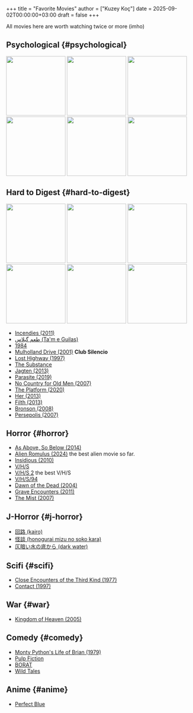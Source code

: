 +++
title = "Favorite Movies"
author = ["Kuzey Koç"]
date = 2025-09-02T00:00:00+03:00
draft = false
+++

All movies here are worth watching twice or more (imho)


## Psychological {#psychological}

<a href="https://www.rottentomatoes.com/m/eyes_wide_shut" target="_blank" rel="noopener" style="display: inline-block; margin: 0px;">
  <img src="/images/eyes-wide-shut.jpg" width="160px" />
</a>


<a href="https://www.rottentomatoes.com/m/the_game" target="_blank" rel="noopener" style="display: inline-block; margin: 0px;">
  <img src="/images/the-game-1997-movie-poster-4046709197.jpg" width="160px" />
</a>

<a href="https://www.rottentomatoes.com/m/jacobs_ladder" target="_blank" rel="noopener" style="display: inline-block; margin: 0px;">
  <img src="/images/jacobs_ladder_xlg-3382836107.jpg" width="160px" />
</a>

<a href="https://www.rottentomatoes.com/m/the_cell_2000" target="_blank" rel="noopener" style="display: inline-block; margin: 0px;">
  <img src="/images/the-cell.jpg" width="160px" />
</a>

<a href="https://www.rottentomatoes.com/m/1198124-shutter_island" target="_blank" rel="noopener" style="display: inline-block; margin: 0px;">
  <img src="/images/shutter-island.jpg" width="160px" />
</a>

<a href="https://www.rottentomatoes.com/m/vanilla_sky" target="_blank" rel="noopener" style="display: inline-block; margin: 0px;">
  <img src="/images/vanilla_sky-3379408659.jpg" width="160px" />
</a>


## Hard to Digest {#hard-to-digest}

<a href="https://www.rottentomatoes.com/m/incendies" target="_blank" rel="noopener" style="display: inline-block; margin: 0px;">
  <img src="/images/incendies-3588952923.jpg" width="160px" />
</a>


<a href="https://www.rottentomatoes.com/m/taste_of_cherry" target="_blank" rel="noopener" style="display: inline-block; margin: 0px;">
  <img src="/images/taste-of-cherry.jpg" width="160px" />
</a>




<a href="https://www.rottentomatoes.com/m/jacobs_ladder" target="_blank" rel="noopener" style="display: inline-block; margin: 0px;">
  <img src="/images/jacobs_ladder_xlg-3382836107.jpg" width="160px" />
</a>

<a href="https://www.rottentomatoes.com/m/the_cell_2000" target="_blank" rel="noopener" style="display: inline-block; margin: 0px;">
  <img src="/images/the-cell.jpg" width="160px" />
</a>

<a href="https://www.rottentomatoes.com/m/1198124-shutter_island" target="_blank" rel="noopener" style="display: inline-block; margin: 0px;">
  <img src="/images/shutter-island.jpg" width="160px" />
</a>

<a href="https://www.rottentomatoes.com/m/vanilla_sky" target="_blank" rel="noopener" style="display: inline-block; margin: 0px;">
  <img src="/images/vanilla_sky-3379408659.jpg" width="160px" />
</a>

-   [Incendies (2011)](<https://www.youtube.com/watch?v=XJ69WnwvZhE>)
-   [طعم گیلاس (Ta'm e Guilas)](<https://www.youtube.com/watch?v=Yj7EPDDrQRU>)
-   [1984](<https://www.youtube.com/watch?v=SXq3yMhobEU>)
-   [Mulholland Drive (2001)](<https://www.youtube.com/watch?v=jbZJ487oJlY>) **Club Silencio**
-   [Lost Highway (1997)](<https://www.youtube.com/watch?v=XmFgO2fJQuI>)
-   [The Substance](<https://www.youtube.com/watch?v=LNlrGhBpYjc>)
-   [Jagten (2013)](<https://www.youtube.com/watch?v=ieLIOBkMgAQ>)
-   [Parasite (2019)](<https://www.youtube.com/watch?v=SEUXfv87Wpk>)
-   [No Country for Old Men (2007)](<https://www.youtube.com/watch?v=1BFDdxMk-JQ>)
-   [The Platform (2020)](<https://www.youtube.com/watch?v=RlfooqeZcdY>)
-   [Her (2013)](<https://www.youtube.com/watch?v=dJTU48_yghs>)
-   [Filth (2013)](<https://www.youtube.com/watch?v=uWGhCLu0fZg>)
-   [Bronson (2008)](<https://www.youtube.com/watch?v=paa9knyJKrs>)
-   [Persepolis (2007)](<https://www.youtube.com/watch?v=3PXHeKuBzPY>)


## Horror {#horror}

-   [As Above, So Below (2014)](<https://www.youtube.com/watch?v=X_BaqNzdGXY>)
-   [Alien Romulus (2024)](<https://www.youtube.com/watch?v=OzY2r2JXsDM>) the best alien movie so far.
-   [Insidious (2010)](<https://www.youtube.com/watch?v=zuZnRUcoWos>)
-   [V/H/S](<https://www.youtube.com/watch?v=NaSUZnIztuY>)
-   [V/H/S 2](<https://www.youtube.com/watch?v=63Tv0lhD1fw>) the best V/H/S
-   [V/H/S/94](<https://www.youtube.com/watch?v=opnSln8Ue2U>)
-   [Dawn of the Dead (2004)](<https://www.youtube.com/watch?v=DV8mJcuYVaA>)
-   [Grave Encounters (2011)](<https://www.youtube.com/watch?v=soaHgv8DaeI>)
-   [The Mist (2007)](<https://www.youtube.com/watch?v=LhCKXJNGzN8>)


## J-Horror {#j-horror}

-   [回路 (kairo)](<https://www.youtube.com/watch?v=MpsXvHMUQ3Q>)
-   [怪談 (honogurai mizu no soko kara)](<https://www.youtube.com/watch?v=YadApPG8W7Q>)
-   [仄暗い水の底から (dark water)](<https://www.youtube.com/watch?v=1Lfzcd0zV5A>)


## Scifi {#scifi}

-   [Close Encounters of the Third Kind (1977)](<https://www.youtube.com/watch?v=XrgC0ut2De0>)
-   [Contact (1997)](<https://www.youtube.com/watch?v=Q399v-pMG30>)


## War {#war}

-   [Kingdom of Heaven (2005)](<https://www.youtube.com/watch?v=KartNo8EDWY>)


## Comedy {#comedy}

-   [Monty Python's Life of Brian (1979)](<https://www.youtube.com/watch?v=OuALwLhUmKY>)
-   [Pulp Fiction](<https://www.youtube.com/watch?v=dFrgIrWmTeY>)
-   [BORAT](<https://www.youtube.com/watch?v=jTx5c-2QOXc>)
-   [Wild Tales](<https://www.youtube.com/watch?v=fTXKTj4XCs8>)


## Anime {#anime}

-   [Perfect Blue](<https://youtu.be/2O09gQC-KvA>)
